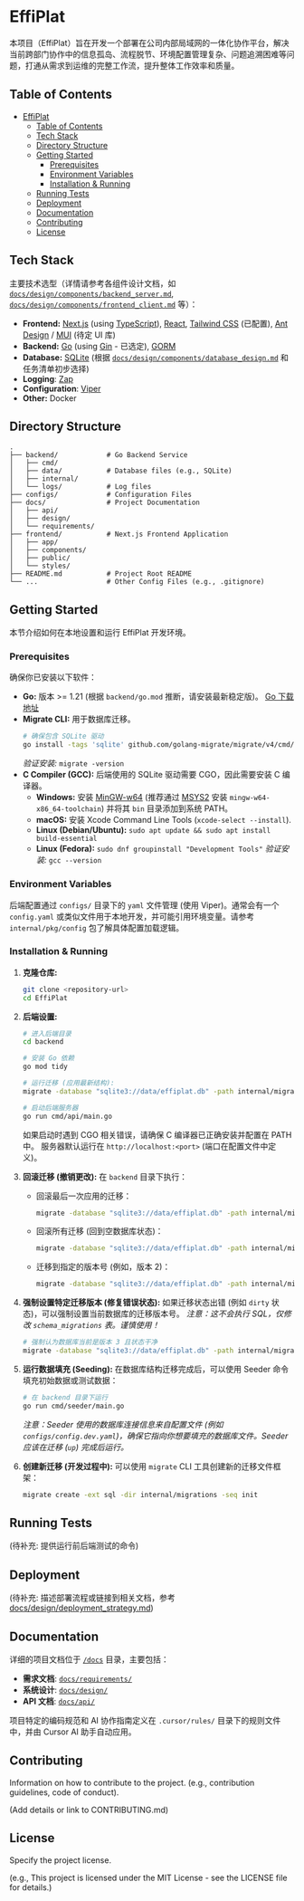 # EffiPlat

<!-- Add badges here: build status, coverage, license, etc. -->
<!-- Example: [![Build Status](...)](...) -->

本项目（EffiPlat）旨在开发一个部署在公司内部局域网的一体化协作平台，解决当前跨部门协作中的信息孤岛、流程脱节、环境配置管理复杂、问题追溯困难等问题，打通从需求到运维的完整工作流，提升整体工作效率和质量。

## Table of Contents

- [EffiPlat](#effiplat)
  - [Table of Contents](#table-of-contents)
  - [Tech Stack](#tech-stack)
  - [Directory Structure](#directory-structure)
  - [Getting Started](#getting-started)
    - [Prerequisites](#prerequisites)
    - [Environment Variables](#environment-variables)
    - [Installation \& Running](#installation--running)
  - [Running Tests](#running-tests)
  - [Deployment](#deployment)
  - [Documentation](#documentation)
  - [Contributing](#contributing)
  - [License](#license)

## Tech Stack

主要技术选型（详情请参考各组件设计文档，如 [`docs/design/components/backend_server.md`](docs/design/components/backend_server.md), [`docs/design/components/frontend_client.md`](docs/design/components/frontend_client.md) 等）：

*   **Frontend:** [Next.js](https://nextjs.org/) (using [TypeScript](https://www.typescriptlang.org/)), [React](https://reactjs.org/), [Tailwind CSS](https://tailwindcss.com/) (已配置), [Ant Design](https://ant.design/) / [MUI](https://mui.com/) (待定 UI 库)
*   **Backend:** [Go](https://golang.org/) (using [Gin](https://gin-gonic.com/) - 已选定), [GORM](https://gorm.io/)
*   **Database:** [SQLite](https://www.sqlite.org/index.html) (根据 [`docs/design/components/database_design.md`](docs/design/components/database_design.md) 和任务清单初步选择)
*   **Logging**: [Zap](https://github.com/uber-go/zap)
*   **Configuration**: [Viper](https://github.com/spf13/viper)
*   **Other:** Docker

## Directory Structure

```
.
├── backend/            # Go Backend Service
│   ├── cmd/
│   ├── data/           # Database files (e.g., SQLite)
│   ├── internal/
│   └── logs/           # Log files
├── configs/            # Configuration Files
├── docs/               # Project Documentation
│   ├── api/
│   ├── design/
│   └── requirements/
├── frontend/           # Next.js Frontend Application
│   ├── app/
│   ├── components/
│   ├── public/
│   └── styles/
├── README.md           # Project Root README
└── ...                 # Other Config Files (e.g., .gitignore)
```

## Getting Started

本节介绍如何在本地设置和运行 EffiPlat 开发环境。

### Prerequisites

确保你已安装以下软件：

*   **Go:** 版本 >= 1.21 (根据 `backend/go.mod` 推断，请安装最新稳定版)。 [Go 下载地址](https://golang.org/dl/)
*   **Migrate CLI:** 用于数据库迁移。
    ```bash
    # 确保包含 SQLite 驱动
    go install -tags 'sqlite' github.com/golang-migrate/migrate/v4/cmd/migrate@latest
    ```
    *验证安装:* `migrate -version`
*   **C Compiler (GCC):** 后端使用的 SQLite 驱动需要 CGO，因此需要安装 C 编译器。
    *   **Windows:** 安装 [MinGW-w64](https://www.mingw-w64.org/downloads/) (推荐通过 [MSYS2](https://www.msys2.org/) 安装 `mingw-w64-x86_64-toolchain`) 并将其 `bin` 目录添加到系统 PATH。
    *   **macOS:** 安装 Xcode Command Line Tools (`xcode-select --install`).
    *   **Linux (Debian/Ubuntu):** `sudo apt update && sudo apt install build-essential`
    *   **Linux (Fedora):** `sudo dnf groupinstall "Development Tools"`
    *验证安装:* `gcc --version`

### Environment Variables

后端配置通过 `configs/` 目录下的 `yaml` 文件管理 (使用 Viper)。通常会有一个 `config.yaml` 或类似文件用于本地开发，并可能引用环境变量。请参考 `internal/pkg/config` 包了解具体配置加载逻辑。

### Installation & Running

1.  **克隆仓库:**
    ```bash
    git clone <repository-url>
    cd EffiPlat
    ```

2.  **后端设置:**
    ```bash
    # 进入后端目录
    cd backend

    # 安装 Go 依赖
    go mod tidy

    # 运行迁移 (应用最新结构):
    migrate -database "sqlite3://data/effiplat.db" -path internal/migrations up

    # 启动后端服务器
    go run cmd/api/main.go
    ```
    如果启动时遇到 CGO 相关错误，请确保 C 编译器已正确安装并配置在 PATH 中。
    服务器默认运行在 `http://localhost:<port>` (端口在配置文件中定义)。

3.  **回滚迁移 (撤销更改):**
    在 `backend` 目录下执行：
    *   回滚最后一次应用的迁移：
        ```bash
        migrate -database "sqlite3://data/effiplat.db" -path internal/migrations down 1
        ```
    *   回滚所有迁移 (回到空数据库状态)：
        ```bash
        migrate -database "sqlite3://data/effiplat.db" -path internal/migrations down -all
        ```
    *   迁移到指定的版本号 (例如，版本 2)：
        ```bash
        migrate -database "sqlite3://data/effiplat.db" -path internal/migrations goto 2
        ```

4.  **强制设置特定迁移版本 (修复错误状态):**
    如果迁移状态出错 (例如 `dirty` 状态)，可以强制设置当前数据库的迁移版本号。
    *注意：这不会执行 SQL，仅修改 `schema_migrations` 表。谨慎使用！*
    ```bash
    # 强制认为数据库当前是版本 3 且状态干净
    migrate -database "sqlite3://data/effiplat.db" -path internal/migrations force 3
    ```

5. **运行数据填充 (Seeding):**
    在数据库结构迁移完成后，可以使用 Seeder 命令填充初始数据或测试数据：
    ```bash
    # 在 backend 目录下运行
    go run cmd/seeder/main.go
    ```
    *注意：Seeder 使用的数据库连接信息来自配置文件 (例如 `configs/config.dev.yaml`)，确保它指向你想要填充的数据库文件。Seeder 应该在迁移 (`up`) 完成后运行。*

6. **创建新迁移 (开发过程中):**
    可以使用 `migrate` CLI 工具创建新的迁移文件框架：
    ```bash
    migrate create -ext sql -dir internal/migrations -seq init
    ```

## Running Tests

(待补充: 提供运行前后端测试的命令)

## Deployment

(待补充: 描述部署流程或链接到相关文档，参考 [docs/design/deployment_strategy.md](docs/design/deployment_strategy.md))

## Documentation

详细的项目文档位于 [`/docs`](./docs/) 目录，主要包括：

*   **需求文档**: [`docs/requirements/`](./docs/requirements/)
*   **系统设计**: [`docs/design/`](./docs/design/)
*   **API 文档**: [`docs/api/`](./docs/api/)

项目特定的编码规范和 AI 协作指南定义在 `.cursor/rules/` 目录下的规则文件中，并由 Cursor AI 助手自动应用。

## Contributing

Information on how to contribute to the project. (e.g., contribution guidelines, code of conduct).

(Add details or link to CONTRIBUTING.md)

## License

Specify the project license.

(e.g., This project is licensed under the MIT License - see the LICENSE file for details.)
